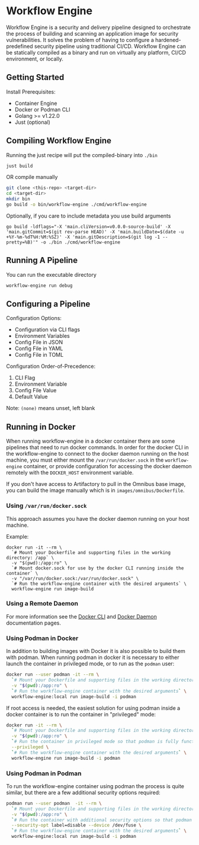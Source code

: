 # Workflow Engine

Workflow Engine is a security and delivery pipeline designed to orchestrate the process of building and scanning an
application image for security vulnerabilities.
It solves the problem of having to configure a hardened-predefined security pipeline using traditional CI/CD.
Workflow Engine can be statically compiled as a binary and run on virtually any platform, CI/CD
environment, or locally.

## Getting Started

Install Prerequisites:

- Container Engine
- Docker or Podman CLI
- Golang >= v1.22.0
- Just (optional)

## Compiling Workflow Engine

Running the just recipe will put the compiled-binary into `./bin`

```bash
just build
```

OR compile manually

```bash
git clone <this-repo> <target-dir>
cd <target-dir>
mkdir bin
go build -o bin/workflow-engine ./cmd/workflow-engine
```

Optionally, if you care to include metadata you use build arguments

```shell
go build -ldflags="-X 'main.cliVersion=v0.0.0-source-build' -X 'main.gitCommit=$(git rev-parse HEAD)' -X 'main.buildDate=$(date -u +%Y-%m-%dT%H:%M:%SZ)' -X 'main.gitDescription=$(git log -1 --pretty=%B)'" -o ./bin ./cmd/workflow-engine
```


## Running A Pipeline

You can run the executable directory

```bash
workflow-engine run debug
```

## Configuring a Pipeline

Configuration Options:

- Configuration via CLI flags
- Environment Variables
- Config File in JSON
- Config File in YAML
- Config File in TOML

Configuration Order-of-Precedence:

1. CLI Flag
2. Environment Variable
3. Config File Value
4. Default Value

Note: `(none)` means unset, left blank

<!---
TODO: update environment variables table

| Env Variable                                  | Viper Key                             | Default Value                            | Description                                      |
| --------------------------------------------- | ------------------------------------- | ---------------------------------------- | ------------------------------------------------ |
| WFE_IMAGE_BUILD_ENABLED                       | imagebuild.enabled                    | 1                                        | Enables or disables the image build process.     |
| WFE_IMAGE_BUILD_DIR                           | imagebuild.builddir                   | "."                                      | The directory where the image build takes place. |
| WFE_IMAGE_BUILD_DOCKERFILE                    | imagebuild.dockerfile                 | "Dockerfile"                             | The name/path of the Dockerfile.                 |
| WFE_IMAGE_BUILD_TAG                           | imagebuild.tag                        | (none)                                   | The tag to be applied to the built image.        |
| WFE_BUILD_IMAGE_PLATFORM                      | imagebuild.platform                   | (none)                                   | The platform for the image build.                |
| WFE_IMAGE_BUILD_TARGET                        | imagebuild.target                     | (none)                                   | The target build stage in the Dockerfile.        |
| WFE_IMAGE_BUILD_CACHE_TO                      | imagebuild.cacheto                    | (none)                                   | Specifies where to store build cache.            |
| WFE_IMAGE_BUILD_CACHE_FROM                    | imagebuild.cachefrom                  | (none)                                   | Specifies where to load build cache from.        |
| WFE_IMAGE_BUILD_SQUASH_LAYERS                 | imagebuild.squashlayers               | (none)                                   | Enable or disable squashing of build layers.     |
| WFE_IMAGE_BUILD_SCAN_TARGET                   | imagebuild.scantarget                 | (none)                                   | The target for image scanning.                   |
| WFE_IMAGE_SCAN_ENABLED                        | imagescan.enabled                     | 1                                        | Enables or disables the image scanning process.  |
| WFE_IMAGE_SCAN_CLAMAV_FILENAME                | imagescan.clamavFilename              | "clamav-virus-report.txt"                | Filename for ClamAV scan report.                 |
| WFE_IMAGE_SCAN_SYFT_FILENAME                  | imagescan.syftFilename                | "syft-sbom-report.json"                  | Filename for Syft SBOM report.                   |
| WFE_IMAGE_SCAN_GRYPE_CONFIG_FILENAME          | imagescan.grypeConfigFilename         | (none)                                   | Configuration file for Grype.                    |
| WFE_IMAGE_SCAN_GRYPE_ACTIVE_FINDINGS_FILENAME | imagescan.grypeActiveFindingsFilename | "grype-vulnerability-report-active.json" | Filename for Grype active findings report.       |
| WFE_IMAGE_SCAN_GRYPE_ALL_FINDINGS_FILENAME    | imagescan.grypeAllFindingsFilename    | "grype-vulnerability-report-full.json"   | Filename for Grype full findings report.         |
| WFE_CODE_SCAN_ENABLED                         | codescan.enabled                      | 1                                        | Enables or disables the code scanning process.   |
| WFE_CODE_SCAN_GITLEAKS_FILENAME               | codescan.gitleaksFilename             | "gitleaks-secrets-report.json"           | Filename for Gitleaks secrets report.            |
| WFE_CODE_SCAN_GITLEAKS_SRC_DIR                | codescan.gitleaksSrcDir               | "."                                      | Source directory for Gitleaks scan.              |
| WFE_CODE_SCAN_SEMGREP_FILENAME                | codescan.semgrepFilename              | "semgrep-sast-report.json"               | Filename for Semgrep SAST report.                |
| WFE_CODE_SCAN_SEMGREP_RULES                   | codescan.semgrepRules                 | "p/default"                              | Rule set for Semgrep scan.                       |

--->
## Running in Docker

When running workflow-engine in a docker container there are some pipelines that need to run docker commands.
In order for the docker CLI in the workflow-engine to connect to the docker daemon running on the host machine,
you must either mount the `/var/run/docker.sock` in the `workflow-engine` container, or provide configuration for
accessing the docker daemon remotely with the `DOCKER_HOST` environment variable.

If you don't have access to Artifactory to pull in the Omnibus base image, you can build the image manually which is
in `images/omnibus/Dockerfile`.

### Using `/var/run/docker.sock`

This approach assumes you have the docker daemon running on your host machine.

Example:

```
docker run -it --rm \
  `# Mount your Dockerfile and supporting files in the working directory: /app` \
  -v "$(pwd):/app:ro" \
  `# Mount docker.sock for use by the docker CLI running inside the container` \
  -v "/var/run/docker.sock:/var/run/docker.sock" \
  `# Run the workflow-engine container with the desired arguments` \
  workflow-engine run image-build
```

### Using a Remote Daemon

For more information see the
[Docker CLI](https://docs.docker.com/engine/reference/commandline/cli/#environment-variables) and
[Docker Daemon](https://docs.docker.com/config/daemon/remote-access/) documentation pages.

### Using Podman in Docker

In addition to building images with Docker it is also possible to build them with podman. When running podman in docker it is necessary to either launch the container in privileged mode, or to run as the `podman` user:

```bash
docker run --user podman -it --rm \
  `# Mount your Dockerfile and supporting files in the working directory: /app` \
  -v "$(pwd):/app:ro" \
  `# Run the workflow-engine container with the desired arguments` \
  workflow-engine:local run image-build -i podman
```

If root access is needed, the easiest solution for using podman inside a docker container is to run the container in "privileged" mode:

```bash
docker run -it --rm \
  `# Mount your Dockerfile and supporting files in the working directory: /app` \
  -v "$(pwd):/app:ro" \
  `# Run the container in privileged mode so that podman is fully functional` \
  --privileged \
  `# Run the workflow-engine container with the desired arguments` \
  workflow-engine run image-build -i podman
```

### Using Podman in Podman

To run the workflow-engine container using podman the process is quite similar, but there are a few additional security options required:

```bash
podman run --user podman  -it --rm \
  `# Mount your Dockerfile and supporting files in the working directory: /app` \
  -v "$(pwd):/app:ro" \
  `# Run the container with additional security options so that podman is fully functional` \
  --security-opt label=disable --device /dev/fuse \
  `# Run the workflow-engine container with the desired arguments` \
  workflow-engine:local run image-build -i podman
```
